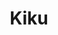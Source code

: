 ---
layout: place
title: "Kiku"
permalink: /new-york/new-york/kiku.html
stateAbbr: NY
stateName: New York
cityName: New York
seo:
  name: "Kiku"
  type: Restaurant
  links: null
description: "Kiku serves delicious sushi in New York, New York. Try fresh Japanese dishes for a great dining experience. "
place_id: ChIJxVVtJ_pYwokRwjrP0SjP1nU
photos:
  - name: >-
      places/ChIJxVVtJ_pYwokRwjrP0SjP1nU/photos/AeeoHcKe0Jfc4XkwsYIE_BfpHkPbH9xmwj3NLHYaaC9ePp_lTmOnfJIDrqbYGcMPSh1HOOCqO1UggUuywLam4vm2rOMfDp2cCNTIXZK7MiyVIlPyXLdOr6nF4fL04gVQ0Z02vgoDtQGSCeMgs0y4jBi89C1NeFHn5AN1Grub4_diTYioBVVqFJubaSCcJPn2POP0KoENbV3hoRxUAj3i7aYFfz2rwPI4LCgXP1_bbo3btrHoxaMc5fRL4hfACGlnrv9AVTY59-3rS823nPfOFiw63bvS4snlBrSO8Rt3rZAyJwn-C-s0IWb4oZfYBi_ak1cfcJJevsOMLEiag_Yc-qSjrxbt8ojMakv_u0T5atuWbUGRaG25D8spgL3rhT-stOcgl9sUTTJl9BDLyk7IAeT8d01j31MXHHhBBp_3FHWzQb6yRg
    widthPx: 2377
    heightPx: 3169
    authorAttributions:
      - displayName: Googlezhang
        uri: https://maps.google.com/maps/contrib/105372601854028501724
        photoUri: >-
          https://lh3.googleusercontent.com/a-/ALV-UjXeH6-5U1XDrBIGKEipWevsqmcbdr52_09bHuaqJWAEhFYDr9hyGQ=s100-p-k-no-mo
    flagContentUri: >-
      https://www.google.com/local/imagery/report/?cb_client=maps_api_places.places_api&image_key=!1e10!2sCIHM0ogKEICAgIC-np7Gew&hl=en-US
    googleMapsUri: >-
      https://www.google.com/maps/place//data=!3m4!1e2!3m2!1sCIHM0ogKEICAgIC-np7Gew!2e10!4m2!3m1!1s0x89c258fa276d55c5:0x75d6cf28d1cf3ac2
  - name: >-
      places/ChIJxVVtJ_pYwokRwjrP0SjP1nU/photos/AeeoHcKOoAVmI4hWXMNyqD6nQMTSPrF11U45kHLBVWp5nL3nDpPDAQ0oqFaKZBd0by5l24RsU0KbXGZaXSj4MGSOjq--vw7xgBKrWcVNGAuF1GScoTiypIcdfFeMQSO6A2atLUuMVBZCi0CP509RET5JRCDLRctGSOmOMqmfwOn5FMaDs4eevYj12SxSl-gd_8mLu336jpEWrGC3HzEDeEwH2xmgbcfL22iE9IHVRZe7rwr4O5-QFPL8Wr-SSuADQ3DrE2xbfR_0rCxpYhc8itVXUdqbplO6pZ3KGz7IGXCk15G7ov0FdtO9WHJro_4myXNk6BtnEbgszY7RhhpEs0ZwEKSOfajYO5MpdLJrKj_MXT01Bu8zPhUa28dWNmGdGogdQPyGJNjEGvduGW9tKmyMTDnkGtYe3ZvNeO-lmmOEGHl-pw
    widthPx: 2735
    heightPx: 1947
    authorAttributions:
      - displayName: Lia Guzman
        uri: https://maps.google.com/maps/contrib/113193924138160034294
        photoUri: >-
          https://lh3.googleusercontent.com/a/ACg8ocJRk1byvn2uXFDa7D450Mwvws5vnP4hNLevLrYK6ryoWt4bSw=s100-p-k-no-mo
    flagContentUri: >-
      https://www.google.com/local/imagery/report/?cb_client=maps_api_places.places_api&image_key=!1e10!2sCIHM0ogKEICAgMDg2r-5KQ&hl=en-US
    googleMapsUri: >-
      https://www.google.com/maps/place//data=!3m4!1e2!3m2!1sCIHM0ogKEICAgMDg2r-5KQ!2e10!4m2!3m1!1s0x89c258fa276d55c5:0x75d6cf28d1cf3ac2
  - name: >-
      places/ChIJxVVtJ_pYwokRwjrP0SjP1nU/photos/AeeoHcK3154qNnsg3MjeDrs62EJKcKPDOKxcBLYxXy5xUp3YY-KGP8kUoT3BEEW7YznkaisdXtkx_-PHkIpRbCFOORe587EYXrqklFI67KNPeisiMzw1mBbQdfIHl-hR8OE23I98IRrTdYcIpKXGAzedN3vWUu6_JEFXAdKi9zdsKcXasaUaoNo1F0zguCjUJ1S-C18PL4-XVInxNznwamQ5AGrjhVWrWqpvD_JJVBVvm29bpBd1XG0ZnyK54rDdnwE4C_25lyPyJqnsKYKc-O8un6zw4r8R_TgwvBhthjuzQFn54Gabmyqi5tm6IUQOrNX9wHJ8Lbmi7j2Z-R58yOfp0LSTIOuj9atA6XaeQznW2e70VzTNJRcc3QbGi0fZt_FZOIQo54zJ7J75owQY7-8OwrjGv5Uvr4WGi4gfsaqD_o7x04BD
    widthPx: 4032
    heightPx: 3024
    authorAttributions:
      - displayName: mikey Boren
        uri: https://maps.google.com/maps/contrib/116468737028530985498
        photoUri: >-
          https://lh3.googleusercontent.com/a-/ALV-UjU0ylw-1q7lz94R1OAWYLvePPCOGmffhPzyWQpmUANPJsKRkzWD=s100-p-k-no-mo
    flagContentUri: >-
      https://www.google.com/local/imagery/report/?cb_client=maps_api_places.places_api&image_key=!1e10!2sCIHM0ogKEICAgMCIq5e5_QE&hl=en-US
    googleMapsUri: >-
      https://www.google.com/maps/place//data=!3m4!1e2!3m2!1sCIHM0ogKEICAgMCIq5e5_QE!2e10!4m2!3m1!1s0x89c258fa276d55c5:0x75d6cf28d1cf3ac2
  - name: >-
      places/ChIJxVVtJ_pYwokRwjrP0SjP1nU/photos/AeeoHcJ3sWu5f5poSBPgEH8lk14OM21nC6jrCe3EYbxDKkTMxFU4js1HmAIHz2QR_3TDVJyHtMP09zaHulK-JM3be7MipmhPty6EtKwVyjRc5jZnR8WnO78dwqqMVs0tKA58DwVVehjm0OaNTPDluvzrtHc3RClGUzN1-MZASSCKcswJVE-lPaqJMSRVFHgeHOENTjqzanFfq6ARYMgiujrFTRib9b0ISXX8uhEHYJmGa5n8iJLeCZGt0LpPHKVyVHCG26fEuzCN4G-7O6cvYyynwftQHc6snTnCIJOCB3rMrDDpNolUWj3YZ9Yk5IQyfNJN2TiZmsw1Gtq1szHqHs44IJZp0D15-8DZS-fwwoT8RZOpYqNBXryGYZZs5xtjf6SlbbCOUi9BlHAZcfOjg2tQ9iNNPfFoSBKXPrbVpvGAIlIYig
    widthPx: 4032
    heightPx: 3024
    authorAttributions:
      - displayName: mikey Boren
        uri: https://maps.google.com/maps/contrib/116468737028530985498
        photoUri: >-
          https://lh3.googleusercontent.com/a-/ALV-UjU0ylw-1q7lz94R1OAWYLvePPCOGmffhPzyWQpmUANPJsKRkzWD=s100-p-k-no-mo
    flagContentUri: >-
      https://www.google.com/local/imagery/report/?cb_client=maps_api_places.places_api&image_key=!1e10!2sCIHM0ogKEICAgMCIq5e5Aw&hl=en-US
    googleMapsUri: >-
      https://www.google.com/maps/place//data=!3m4!1e2!3m2!1sCIHM0ogKEICAgMCIq5e5Aw!2e10!4m2!3m1!1s0x89c258fa276d55c5:0x75d6cf28d1cf3ac2
  - name: >-
      places/ChIJxVVtJ_pYwokRwjrP0SjP1nU/photos/AeeoHcKVIIbk5dlJNEPHTePaFKRrHEQq60p-oLNoTOtrzd7LJ6trzsuGc-FyNNwlYKc27h5_YNcz0GCCB2EKVoa6rETAj36CZY2Q6nMIoaqb2-46wLOCm6zcGN8ZNCxhRWrbvwk0a__AjGeOqHcqZ7YEJWA2cZ3Vl1m1-d7yqXik5gLKbmmMlOC22_5_RZiAuMLCtpzHqLOl2aTMCRw6kcywvA0Cy8JGjcmxAztVb5hW9Wsk09c1dPEEP3FfuRnXh31ysFqEVNa9qA_zMBHGYA-DVPEkppDK3H_Nfmkl4MjTVBBmgLcFVW5deT-LLS-APD_HZUmduqRRoJ2I-SrL4MCIYGMOI5bMTow3pZTm8kM0DGoYrmbeBu4ssUUpV4MQhz1T-i1lbDtpG-HoU3MujgJtKDxaVRiX6a_7ElMjEZmgty5ajyaX
    widthPx: 4032
    heightPx: 3024
    authorAttributions:
      - displayName: Alan Chau
        uri: https://maps.google.com/maps/contrib/105013935153013236532
        photoUri: >-
          https://lh3.googleusercontent.com/a-/ALV-UjVuKoiodUp49aK50sx06PAVcTw8d8PAKJ6PtW7PlGJZuDbjzk5N=s100-p-k-no-mo
    flagContentUri: >-
      https://www.google.com/local/imagery/report/?cb_client=maps_api_places.places_api&image_key=!1e10!2sCIHM0ogKEICAgIDn79zyqAE&hl=en-US
    googleMapsUri: >-
      https://www.google.com/maps/place//data=!3m4!1e2!3m2!1sCIHM0ogKEICAgIDn79zyqAE!2e10!4m2!3m1!1s0x89c258fa276d55c5:0x75d6cf28d1cf3ac2
  - name: >-
      places/ChIJxVVtJ_pYwokRwjrP0SjP1nU/photos/AeeoHcJBfngTNzC_lnA61HfJTjm93GXKuQp_WdboWJrcP4CSmU0uitbxDUcw3isoIY8bCoDSOxaso9Btlo4U5Dup23LRsdzWpOlLWSTwKK5NnlG8WCgNROTDlDjgGhlY11vyAuCXORZC1XuPsvKgoKasEkeeqJdcqv29eFO08DbdTO4-XlXxQBkwgJWc2MFKk60YPh2p7_0hkUfvwSIm3BBSjpX9ADskBvxzqQxf1ag5rQRCOkJwuFkfRaTV_zxODt5EmCq_ksu_qkQXnMvABMr40uNmnJZ2F5IKq09WfQp7_N65G4Wj0lMiqQcTRNqPs6io2ALjVXuH7B-w9LGbOp2-klRaOPONyimQwQCHu7zGxqm7lPs14B3ZsRKiQFangoBj64o_doBQMSGQ0BHJWuS818j_wSU_jkIYjGJ3t9AhwDLoW5TA
    widthPx: 4000
    heightPx: 2250
    authorAttributions:
      - displayName: Gil Percik
        uri: https://maps.google.com/maps/contrib/118403097958198956097
        photoUri: >-
          https://lh3.googleusercontent.com/a-/ALV-UjUnl1JW30ZGJoKkE5hUDIXwA3H_kPM1HmDSGaeVcp4rDS7C6fmV=s100-p-k-no-mo
    flagContentUri: >-
      https://www.google.com/local/imagery/report/?cb_client=maps_api_places.places_api&image_key=!1e10!2sCIHM0ogKEICAgMDIgKCziQE&hl=en-US
    googleMapsUri: >-
      https://www.google.com/maps/place//data=!3m4!1e2!3m2!1sCIHM0ogKEICAgMDIgKCziQE!2e10!4m2!3m1!1s0x89c258fa276d55c5:0x75d6cf28d1cf3ac2
  - name: >-
      places/ChIJxVVtJ_pYwokRwjrP0SjP1nU/photos/AeeoHcL45kBUjRumJIrqYwINvuhMOUMFGLEQrj4GWnIGZpT6rPJx3FBTrUwLlT-ooAfl609CvxDuZtTXs0NvV51YI7b-j7BINGC0nLdiKc_-O__kiXbC1ZZGcMP1-jk8pBkCyJRBbOxzn6Jv8KtAa_euJ75O2RD4BZCAQGQHABH5n30bT9SpLySVPrIjdKSCAiiqb3u0JVfwC2wc0b2Xhme4E9zs7u5t0kGGgCLjfrXMXiI12JYLFPbAz4m0CmlNVihDuwwz_rzBrLKK5evvmaqLKdPc-AkY-hGb3Wn6LbtEIMmH-SlO0EUAT4hkVI6ZuwpBnpaf86_OOUuswuyYAj5qHpvzqrySgLv5gdsisffxlp30TWTHGZOmBUd23sr9nhE2r00UtvP-w24rb9fIGcYfXy0gwE04wWQD2y5TXqhJLnVFUy0D
    widthPx: 4032
    heightPx: 3024
    authorAttributions:
      - displayName: Nolan Rumble
        uri: https://maps.google.com/maps/contrib/114087553535490046778
        photoUri: >-
          https://lh3.googleusercontent.com/a-/ALV-UjUzo8PZLUPy8Ibag4B6TpA6YenlD3U6uREm5H1muAOYlnK9_cwk=s100-p-k-no-mo
    flagContentUri: >-
      https://www.google.com/local/imagery/report/?cb_client=maps_api_places.places_api&image_key=!1e10!2sCIHM0ogKEICAgIDG_JaDjwE&hl=en-US
    googleMapsUri: >-
      https://www.google.com/maps/place//data=!3m4!1e2!3m2!1sCIHM0ogKEICAgIDG_JaDjwE!2e10!4m2!3m1!1s0x89c258fa276d55c5:0x75d6cf28d1cf3ac2
  - name: >-
      places/ChIJxVVtJ_pYwokRwjrP0SjP1nU/photos/AeeoHcIONXvM8Sksry-rOTbFJm8_JqquPOGQJylzMqNfOM0kgtDwfFc1whif_at1rJb-S4fPYHzTO_i1ODkyLCLOQRRItCFev_BUJigtkTyayySlMEFUseAG2mmzvV1huWuLer1dfQjGCoBZXLxUoBu5Hc-BeD_hBhe4tBhELrrVlsTd8JLBwe178W2CKWoovgCafMcopJ9qLzjYXYCyVzqesOXlOdsqNgusR_OJonh9re0reejl5LOAF52b0ve_kMmTGNufVfhQizRB5i644C7SSNhVPNyhogjHIsiVS1VMpJkYU7bkGHASBsOYDRNz6Wz0U1DsbGZuijxsrT_n796N5ojbuKtm4vjzrZxlQMHPvBmw2vRDTYxrSLueVhJ4z4vw11Fg6d6oPLHlkWD_4GjJDV-vdISrybj6kcYgKTGUxFSc3nW2
    widthPx: 2268
    heightPx: 4032
    authorAttributions:
      - displayName: Dave Capra
        uri: https://maps.google.com/maps/contrib/108429460900867551192
        photoUri: >-
          https://lh3.googleusercontent.com/a-/ALV-UjU7d-1Wt9A-C4ZZmnUL7pKJ6_epbsehaWKtF3Wv3hLhja_T0cacGg=s100-p-k-no-mo
    flagContentUri: >-
      https://www.google.com/local/imagery/report/?cb_client=maps_api_places.places_api&image_key=!1e10!2sCIHM0ogKEICAgIDP9Ora-QE&hl=en-US
    googleMapsUri: >-
      https://www.google.com/maps/place//data=!3m4!1e2!3m2!1sCIHM0ogKEICAgIDP9Ora-QE!2e10!4m2!3m1!1s0x89c258fa276d55c5:0x75d6cf28d1cf3ac2
  - name: >-
      places/ChIJxVVtJ_pYwokRwjrP0SjP1nU/photos/AeeoHcJHjChGybCXngOFmVpCGKaRaGe5xukYFr_LYZMxZiQSwPcJ55AM88atYhEQX7mjlu09ZnXzcqj6ryybG5ofXlrs2FSQmA_Kah1HjdazGT7ugAwkTSkhBar1rlyQFNKQpnf0rWrZVul_BVLj8gfyTME_NoN9PeVep0uAYYYCOm0L70jwgqDVsFFx1cZPOp7cGYwytp2SaiDbzBwat8-ioc_jCH2mRcX62scgt_xa4HkAfWbyj4sNxh986Bxnh0j1I7HYO2rfbwnX1h5poQa3UnjZ2QDasOQnSj0c-QYen_481fkY1n8N0drD456Ol2__v92heyBnNjWztUZ21VbneVPf03qFpJQLVfXK8PdwQP0fp1600d5xp08bX0afIcTQw-klOKsc1-7pu3LY6ygQFbOfFShUgNHl6nB_oqgf9S8
    widthPx: 2988
    heightPx: 2095
    authorAttributions:
      - displayName: Mahima Srivastava
        uri: https://maps.google.com/maps/contrib/110113178306103349744
        photoUri: >-
          https://lh3.googleusercontent.com/a/ACg8ocJvkOgI3TrhzVY6YKvAN21YUxLao_brNPxhQEKNY0DgJzMtow=s100-p-k-no-mo
    flagContentUri: >-
      https://www.google.com/local/imagery/report/?cb_client=maps_api_places.places_api&image_key=!1e10!2sCIHM0ogKEICAgID2jfTcaw&hl=en-US
    googleMapsUri: >-
      https://www.google.com/maps/place//data=!3m4!1e2!3m2!1sCIHM0ogKEICAgID2jfTcaw!2e10!4m2!3m1!1s0x89c258fa276d55c5:0x75d6cf28d1cf3ac2
  - name: >-
      places/ChIJxVVtJ_pYwokRwjrP0SjP1nU/photos/AeeoHcJRdUPll906Z4dhTHBPniW-DLNg22Y9_5m_UKO70DzAHVbvY2M0oxr6JgU1Q9P2AXk5LpYD7gmCqA83jkH3xBIBm2bXx44xk5K-YfPNDSRDnTprmjVcmboICR-ts7ADK033P9phc32GFOO7KqbFR_ri5vKiSXeklquSmg2giWpbqMzpve7BQftt1HTAGhCFKHU_w1x54rYxGSZ9S3tKcNTm3ewDQTHLfgwY1cdxRD6mUzFgcmY4YBL8QZQoXVU9H-Svs-8OZzpw7EBj9QZzP1KpOrGPimN6pUtsOJGblDR9DabpTGZyYp1tDJ2B_0ipi2QPNKEH5ksOESPLD9yUpVS7AcThzh890Or-iyQlOGxPfsmXlpTxK2ODA76tc_0JPfuokxPY5AuBauz864i792FOEkuAzYLoI-knNeZ9Nfp-aw
    widthPx: 4800
    heightPx: 3600
    authorAttributions:
      - displayName: C D
        uri: https://maps.google.com/maps/contrib/104299090849639324400
        photoUri: >-
          https://lh3.googleusercontent.com/a-/ALV-UjX_T9VPybkrX6OvdVgt06qcQuqgAENsjPYN5PJPK1UiqyHVoVJF=s100-p-k-no-mo
    flagContentUri: >-
      https://www.google.com/local/imagery/report/?cb_client=maps_api_places.places_api&image_key=!1e10!2sCIHM0ogKEICAgMCArpujWw&hl=en-US
    googleMapsUri: >-
      https://www.google.com/maps/place//data=!3m4!1e2!3m2!1sCIHM0ogKEICAgMCArpujWw!2e10!4m2!3m1!1s0x89c258fa276d55c5:0x75d6cf28d1cf3ac2
address: 50 W 55th St, New York, NY 10019, USA
street: 50 W 55th St
city: New York
state: NY
zip: '10019'
country: USA
neighborhood: null
latitude: '40.762334'
longitude: '-73.977098'
accessibility_options:
  wheelchairAccessibleParking: false
  wheelchairAccessibleEntrance: false
business_status: OPERATIONAL
name: Kiku
google_maps_links:
  directionsUri: >-
    https://www.google.com/maps/dir//''/data=!4m7!4m6!1m1!4e2!1m2!1m1!1s0x89c258fa276d55c5:0x75d6cf28d1cf3ac2!3e0
  placeUri: https://maps.google.com/?cid=8491201921679309506
  writeAReviewUri: >-
    https://www.google.com/maps/place//data=!4m3!3m2!1s0x89c258fa276d55c5:0x75d6cf28d1cf3ac2!12e1
  reviewsUri: >-
    https://www.google.com/maps/place//data=!4m4!3m3!1s0x89c258fa276d55c5:0x75d6cf28d1cf3ac2!9m1!1b1
  photosUri: >-
    https://www.google.com/maps/place//data=!4m3!3m2!1s0x89c258fa276d55c5:0x75d6cf28d1cf3ac2!10e5
primary_type: Japanese Restaurant
opening_hours:
  regular: null
  current: null
secondary_opening_hours:
  regular:
    weekdayDescriptions: null
    type: null
  current:
    weekdayDescriptions: null
    type: null
phone: null
price_level: null
price_range: null
rating: null
rating_count: 0
website: null
reviews: null
parking_options: null
payment_options: null
allow_dogs: null
curbside_pickup: null
delivery: null
dine_in: null
good_for_children: null
good_for_groups: null
good_for_sports: null
live_music: null
menu_for_children: null
outdoor_seating: null
reservable: null
restroom: null
serves_beer: null
serves_breakfast: null
serves_brunch: null
serves_cocktails: null
serves_coffee: null
serves_dinner: null
serves_dessert: null
serves_lunch: null
serves_vegetarian_food: null
serves_wine: null
takeout: null
summary: null

---